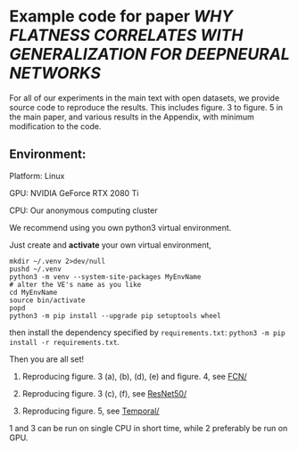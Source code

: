 # Example code for paper *WHY FLATNESS CORRELATES WITH GENERALIZATION FOR DEEPNEURAL NETWORKS*

For all of our experiments in the main text with open datasets, we provide source code to reproduce the results.
This includes figure. 3 to figure. 5 in the main paper, and various results in the Appendix, with minimum modification to the code.

## Environment:

Platform: Linux

GPU: NVIDIA GeForce RTX 2080 Ti

CPU: Our anonymous computing cluster 

We recommend using you own python3 virtual environment.

Just create and **activate** your own virtual environment, 

```
mkdir ~/.venv 2>dev/null
pushd ~/.venv
python3 -m venv --system-site-packages MyEnvName
# alter the VE's name as you like
cd MyEnvName
source bin/activate
popd
python3 -m pip install --upgrade pip setuptools wheel
```

then install the dependency specified by `requirements.txt`:
`python3 -m pip install -r requirements.txt`.

Then you are all set!

1. Reproducing figure. 3 (a), (b), (d), (e) and figure. 4, see [FCN/](https://anonymous.4open.science/repository/c12272d1-2823-453b-b59b-2e9a8905e2f7/FCN/)

2. Reproducing figure. 3 (c), (f), see [ResNet50/](https://anonymous.4open.science/repository/c12272d1-2823-453b-b59b-2e9a8905e2f7/ResNet50/)

3. Reproducing figure. 5, see [Temporal/](https://anonymous.4open.science/repository/c12272d1-2823-453b-b59b-2e9a8905e2f7/Temporal/)

1 and 3 can be run on single CPU in short time, while 2 preferably be run on GPU. 



